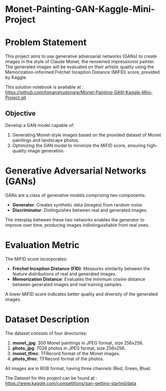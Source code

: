 # Monet-Painting-GAN-Kaggle-Mini-Project

# Problem Statement
This project aims to use generative adversarial networks (GANs) to create images in the style of Claude Monet, the renowned impressionist painter. The generated images will be evaluated on their artistic quality using the Memorization-informed Fréchet Inception Distance (MiFID) score, provided by Kaggle.

This solution notebook is available at : https://github.com/himanshudongre/Monet-Painting-GAN-Kaggle-Mini-Project.git

## Objective
Develop a GAN model capable of:
1. Generating Monet-style images based on the provided dataset of Monet paintings and landscape photos.
2. Optimizing the GAN model to minimize the MiFID score, ensuring high-quality image generation.


# Generative Adversarial Networks (GANs)
GANs are a class of generative models comprising two components:
- **Generator**: Creates synthetic data (images) from random noise.
- **Discriminator**: Distinguishes between real and generated images.

The interplay between these two networks enables the generator to improve over time, producing images indistinguishable from real ones.


# Evaluation Metric
The MiFID score incorporates:
- **Fréchet Inception Distance (FID)**: Measures similarity between the feature distributions of real and generated images.
- **Memorization Distance**: Evaluates the minimum cosine distance between generated images and real training samples.

A lower MiFID score indicates better quality and diversity of the generated images.


# Dataset Description
The dataset consists of four directories:
1. **monet_jpg**: 300 Monet paintings in JPEG format, size 256x256.
2. **photo_jpg**: 7028 photos in JPEG format, size 256x256.
3. **monet_tfrec**: TFRecord format of the Monet images.
4. **photo_tfrec**: TFRecord format of the photos.

All images are in RGB format, having three channels (Red, Green, Blue).

The Dataset for this project can be found at : https://www.kaggle.com/competitions/gan-getting-started/data
 
